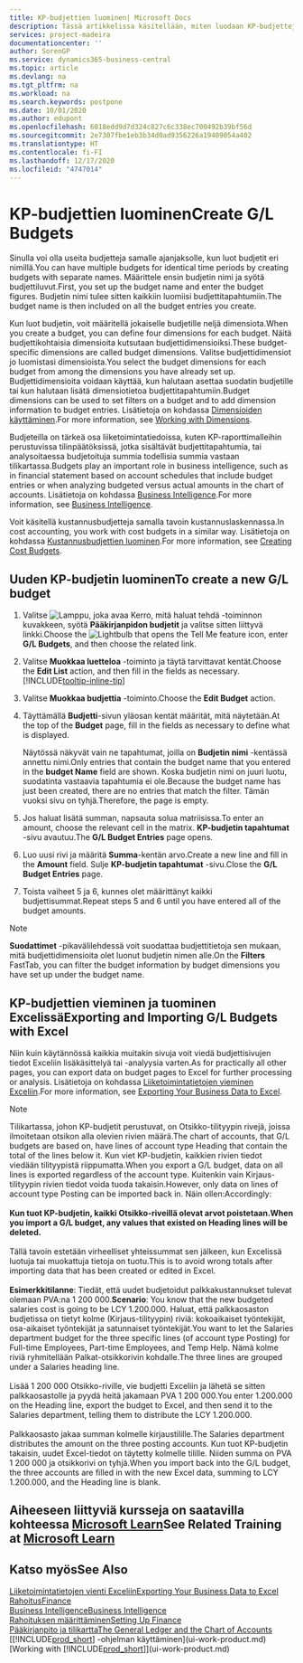 ```yaml
---
title: KP-budjettien luominen| Microsoft Docs
description: Tässä artikkelissa käsitellään, miten luodaan KP-budjetteja ennustamaan erilaisia taloudellisia toimintoja ja miten dimensiot määritetään liiketoimintatietoja varten.
services: project-madeira
documentationcenter: ''
author: SorenGP
ms.service: dynamics365-business-central
ms.topic: article
ms.devlang: na
ms.tgt_pltfrm: na
ms.workload: na
ms.search.keywords: postpone
ms.date: 10/01/2020
ms.author: edupont
ms.openlocfilehash: 6018edd9d7d324c827c6c338ec700492b39bf56d
ms.sourcegitcommit: 2e7307fbe1eb3b34d0ad9356226a19409054a402
ms.translationtype: HT
ms.contentlocale: fi-FI
ms.lasthandoff: 12/17/2020
ms.locfileid: "4747014"
---
```

# <a name="create-gl-budgets"></a><span data-ttu-id="76323-103">KP-budjettien luominen</span><span class="sxs-lookup"><span data-stu-id="76323-103">Create G/L Budgets</span></span>
<span data-ttu-id="76323-104">Sinulla voi olla useita budjetteja samalle ajanjaksolle, kun luot budjetit eri nimillä.</span><span class="sxs-lookup"><span data-stu-id="76323-104">You can have multiple budgets for identical time periods by creating budgets with separate names.</span></span> <span data-ttu-id="76323-105">Määrittele ensin budjetin nimi ja syötä budjettiluvut.</span><span class="sxs-lookup"><span data-stu-id="76323-105">First, you set up the budget name and enter the budget figures.</span></span> <span data-ttu-id="76323-106">Budjetin nimi tulee sitten kaikkiin luomiisi budjettitapahtumiin.</span><span class="sxs-lookup"><span data-stu-id="76323-106">The budget name is then included on all the budget entries you create.</span></span>  

<span data-ttu-id="76323-107">Kun luot budjetin, voit määritellä jokaiselle budjetille neljä dimensiota.</span><span class="sxs-lookup"><span data-stu-id="76323-107">When you create a budget, you can define four dimensions for each budget.</span></span> <span data-ttu-id="76323-108">Näitä budjettikohtaisia dimensioita kutsutaan budjettidimensioiksi.</span><span class="sxs-lookup"><span data-stu-id="76323-108">These budget-specific dimensions are called budget dimensions.</span></span> <span data-ttu-id="76323-109">Valitse budjettidimensiot jo luomistasi dimensioista.</span><span class="sxs-lookup"><span data-stu-id="76323-109">You select the budget dimensions for each budget from among the dimensions you have already set up.</span></span> <span data-ttu-id="76323-110">Budjettidimensioita voidaan käyttää, kun halutaan asettaa suodatin budjetille tai kun halutaan lisätä dimensiotietoa budjettitapahtumiin.</span><span class="sxs-lookup"><span data-stu-id="76323-110">Budget dimensions can be used to set filters on a budget and to add dimension information to budget entries.</span></span> <span data-ttu-id="76323-111">Lisätietoja on kohdassa [Dimensioiden käyttäminen](finance-dimensions.md).</span><span class="sxs-lookup"><span data-stu-id="76323-111">For more information, see [Working with Dimensions](finance-dimensions.md).</span></span>

<span data-ttu-id="76323-112">Budjeteilla on tärkeä osa liiketoimintatiedoissa, kuten KP-raporttimalleihin perustuvissa tilinpäätöksissä, jotka sisältävät budjettitapahtumia, tai analysoitaessa budjetoituja summia todellisia summia vastaan tilikartassa.</span><span class="sxs-lookup"><span data-stu-id="76323-112">Budgets play an important role in business intelligence, such as in financial statement based on account schedules that include budget entries or when analyzing budgeted versus actual amounts in the chart of accounts.</span></span> <span data-ttu-id="76323-113">Lisätietoja on kohdassa [Business Intelligence](bi.md).</span><span class="sxs-lookup"><span data-stu-id="76323-113">For more information, see [Business Intelligence](bi.md).</span></span>

<span data-ttu-id="76323-114">Voit käsitellä kustannusbudjetteja samalla tavoin kustannuslaskennassa.</span><span class="sxs-lookup"><span data-stu-id="76323-114">In cost accounting, you work with cost budgets in a similar way.</span></span> <span data-ttu-id="76323-115">Lisätietoja on kohdassa [Kustannusbudjettien luominen](finance-create-cost-budgets.md).</span><span class="sxs-lookup"><span data-stu-id="76323-115">For more information, see [Creating Cost Budgets](finance-create-cost-budgets.md).</span></span>    

## <a name="to-create-a-new-gl-budget"></a><span data-ttu-id="76323-116">Uuden KP-budjetin luominen</span><span class="sxs-lookup"><span data-stu-id="76323-116">To create a new G/L budget</span></span>  
1. <span data-ttu-id="76323-117">Valitse ![Lamppu, joka avaa Kerro, mitä haluat tehdä -toiminnon](media/ui-search/search_small.png "Kerro, mitä haluat tehdä") kuvakkeen, syötä **Pääkirjanpidon budjetit** ja valitse sitten liittyvä linkki.</span><span class="sxs-lookup"><span data-stu-id="76323-117">Choose the ![Lightbulb that opens the Tell Me feature](media/ui-search/search_small.png "Tell me what you want to do") icon, enter **G/L Budgets**, and then choose the related link.</span></span>  
2. <span data-ttu-id="76323-118">Valitse **Muokkaa luetteloa** -toiminto ja täytä tarvittavat kentät.</span><span class="sxs-lookup"><span data-stu-id="76323-118">Choose the **Edit List** action, and then fill in the fields as necessary.</span></span> [!INCLUDE[tooltip-inline-tip](includes/tooltip-inline-tip_md.md)]  
3. <span data-ttu-id="76323-119">Valitse **Muokkaa budjettia** -toiminto.</span><span class="sxs-lookup"><span data-stu-id="76323-119">Choose the **Edit Budget** action.</span></span>
4. <span data-ttu-id="76323-120">Täyttämällä **Budjetti**-sivun yläosan kentät määrität, mitä näytetään.</span><span class="sxs-lookup"><span data-stu-id="76323-120">At the top of the **Budget** page, fill in the fields as necessary to define what is displayed.</span></span>  

    <span data-ttu-id="76323-121">Näytössä näkyvät vain ne tapahtumat, joilla on **Budjetin nimi** -kentässä annettu nimi.</span><span class="sxs-lookup"><span data-stu-id="76323-121">Only entries that contain the budget name that you entered in the **budget Name** field are shown.</span></span> <span data-ttu-id="76323-122">Koska budjetin nimi on juuri luotu, suodatinta vastaavia tapahtumia ei ole.</span><span class="sxs-lookup"><span data-stu-id="76323-122">Because the budget name has just been created, there are no entries that match the filter.</span></span> <span data-ttu-id="76323-123">Tämän vuoksi sivu on tyhjä.</span><span class="sxs-lookup"><span data-stu-id="76323-123">Therefore, the page is empty.</span></span>  
5. <span data-ttu-id="76323-124">Jos haluat lisätä summan, napsauta solua matriisissa.</span><span class="sxs-lookup"><span data-stu-id="76323-124">To enter an amount, choose the relevant cell in the matrix.</span></span> <span data-ttu-id="76323-125">**KP-budjetin tapahtumat** -sivu avautuu.</span><span class="sxs-lookup"><span data-stu-id="76323-125">The **G/L Budget Entries** page opens.</span></span>  
6. <span data-ttu-id="76323-126">Luo uusi rivi ja määritä **Summa**-kentän arvo.</span><span class="sxs-lookup"><span data-stu-id="76323-126">Create a new line and fill in the **Amount** field.</span></span> <span data-ttu-id="76323-127">Sulje **KP-budjetin tapahtumat** -sivu.</span><span class="sxs-lookup"><span data-stu-id="76323-127">Close the **G/L Budget Entries** page.</span></span>  
7. <span data-ttu-id="76323-128">Toista vaiheet 5 ja 6, kunnes olet määrittänyt kaikki budjettisummat.</span><span class="sxs-lookup"><span data-stu-id="76323-128">Repeat steps 5 and 6 until you have entered all of the budget amounts.</span></span>  

> [!NOTE]  
>  <span data-ttu-id="76323-129">**Suodattimet** -pikavälilehdessä voit suodattaa budjettitietoja sen mukaan, mitä budjettidimensioita olet luonut budjetin nimen alle.</span><span class="sxs-lookup"><span data-stu-id="76323-129">On the **Filters** FastTab, you can filter the budget information by budget dimensions you have set up under the budget name.</span></span>

## <a name="exporting-and-importing-gl-budgets-with-excel"></a><span data-ttu-id="76323-130">KP-budjettien vieminen ja tuominen Excelissä</span><span class="sxs-lookup"><span data-stu-id="76323-130">Exporting and Importing G/L Budgets with Excel</span></span>
<span data-ttu-id="76323-131">Niin kuin käytännössä kaikkia muitakin sivuja voit viedä budjettisivujen tiedot Exceliin lisäkäsittelyä tai -analyysia varten.</span><span class="sxs-lookup"><span data-stu-id="76323-131">As for practically all other pages, you can export data on budget pages to Excel for further processing or analysis.</span></span> <span data-ttu-id="76323-132">Lisätietoja on kohdassa [Liiketoimintatietojen vieminen Exceliin](about-export-data.md).</span><span class="sxs-lookup"><span data-stu-id="76323-132">For more information, see [Exporting Your Business Data to Excel](about-export-data.md).</span></span>

> [!NOTE]
> <span data-ttu-id="76323-133">Tilikartassa, johon KP-budjetit perustuvat, on Otsikko-tilityypin rivejä, joissa ilmoitetaan otsikon alla olevien rivien määrä.</span><span class="sxs-lookup"><span data-stu-id="76323-133">The chart of accounts, that G/L budgets are based on, have lines of account type Heading that contain the total of the lines below it.</span></span> <span data-ttu-id="76323-134">Kun viet KP-budjetin, kaikkien rivien tiedot viedään tilityypistä riippumatta.</span><span class="sxs-lookup"><span data-stu-id="76323-134">When you export a G/L budget, data on all lines is exported regardless of the account type.</span></span> <span data-ttu-id="76323-135">Kuitenkin vain Kirjaus-tilityypin rivien tiedot voida tuoda takaisin.</span><span class="sxs-lookup"><span data-stu-id="76323-135">However, only data on lines of account type Posting can be imported back in.</span></span> <span data-ttu-id="76323-136">Näin ollen:</span><span class="sxs-lookup"><span data-stu-id="76323-136">Accordingly:</span></span> <br /><br /> <span data-ttu-id="76323-137">**Kun tuot KP-budjetin, kaikki Otsikko-riveillä olevat arvot poistetaan.**</span><span class="sxs-lookup"><span data-stu-id="76323-137">**When you import a G/L budget, any values that existed on Heading lines will be deleted.**</span></span> <br /><br /> <span data-ttu-id="76323-138">Tällä tavoin estetään virheelliset yhteissummat sen jälkeen, kun Excelissä luotuja tai muokattuja tietoja on tuotu.</span><span class="sxs-lookup"><span data-stu-id="76323-138">This is to avoid wrong totals after importing data that has been created or edited in Excel.</span></span><br /><br /> <span data-ttu-id="76323-139">**Esimerkkitilanne**: Tiedät, että uudet budjetoidut palkkakustannukset tulevat olemaan PVA:na 1 200 000.</span><span class="sxs-lookup"><span data-stu-id="76323-139">**Scenario**: You know that the new budgeted salaries cost is going to be LCY 1.200.000.</span></span> <span data-ttu-id="76323-140">Haluat, että palkkaosaston budjetissa on tietyt kolme (Kirjaus-tilityypin) riviä: kokoaikaiset työntekijät, osa-aikaiset työntekijät ja satunnaiset työntekijät.</span><span class="sxs-lookup"><span data-stu-id="76323-140">You want to let the Salaries department budget for the three specific lines (of account type Posting) for Full-time Employees, Part-time Employees, and Temp Help.</span></span> <span data-ttu-id="76323-141">Nämä kolme riviä ryhmitellään Palkat-otsikkorivin kohdalle.</span><span class="sxs-lookup"><span data-stu-id="76323-141">The three lines are grouped under a Salaries heading line.</span></span><br /><br /><span data-ttu-id="76323-142">Lisää 1 200 000 Otsikko-riville, vie budjetti Exceliin ja lähetä se sitten palkkaosastolle ja pyydä heitä jakamaan PVA 1 200 000.</span><span class="sxs-lookup"><span data-stu-id="76323-142">You enter 1.200.000 on the Heading line, export the budget to Excel, and then send it to the Salaries department, telling them to distribute the LCY 1.200.000.</span></span><br /><br /> <span data-ttu-id="76323-143">Palkkaosasto jakaa summan kolmelle kirjaustilille.</span><span class="sxs-lookup"><span data-stu-id="76323-143">The Salaries department distributes the amount on the three posting accounts.</span></span> <span data-ttu-id="76323-144">Kun tuot KP-budjetin takaisin, uudet Excel-tiedot on täytetty kolmelle tilille. Niiden summa on PVA 1 200 000 ja otsikkorivi on tyhjä.</span><span class="sxs-lookup"><span data-stu-id="76323-144">When you import back into the G/L budget, the three accounts are filled in with the new Excel data, summing to LCY 1.200.000, and the Heading line is blank.</span></span>

## <a name="see-related-training-at-microsoft-learn"></a><span data-ttu-id="76323-145">Aiheeseen liittyviä kursseja on saatavilla kohteessa [Microsoft Learn](/learn/modules/budgets-exchange-rates-dynamics-365-business-central/index)</span><span class="sxs-lookup"><span data-stu-id="76323-145">See Related Training at [Microsoft Learn](/learn/modules/budgets-exchange-rates-dynamics-365-business-central/index)</span></span>

## <a name="see-also"></a><span data-ttu-id="76323-146">Katso myös</span><span class="sxs-lookup"><span data-stu-id="76323-146">See Also</span></span>
[<span data-ttu-id="76323-147">Liiketoimintatietojen vienti Exceliin</span><span class="sxs-lookup"><span data-stu-id="76323-147">Exporting Your Business Data to Excel</span></span>](about-export-data.md)  
[<span data-ttu-id="76323-148">Rahoitus</span><span class="sxs-lookup"><span data-stu-id="76323-148">Finance</span></span>](finance.md)  
[<span data-ttu-id="76323-149">Business Intelligence</span><span class="sxs-lookup"><span data-stu-id="76323-149">Business Intelligence</span></span>](bi.md)  
[<span data-ttu-id="76323-150">Rahoituksen määrittäminen</span><span class="sxs-lookup"><span data-stu-id="76323-150">Setting Up Finance</span></span>](finance-setup-finance.md)  
[<span data-ttu-id="76323-151">Pääkirjanpito ja tilikartta</span><span class="sxs-lookup"><span data-stu-id="76323-151">The General Ledger and the Chart of Accounts</span></span>](finance-general-ledger.md)  
<span data-ttu-id="76323-152">[[!INCLUDE[prod_short](includes/prod_short.md)] -ohjelman käyttäminen](ui-work-product.md)</span><span class="sxs-lookup"><span data-stu-id="76323-152">[Working with [!INCLUDE[prod_short](includes/prod_short.md)]](ui-work-product.md)</span></span>  
